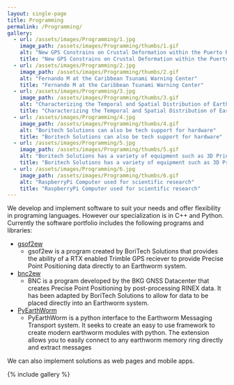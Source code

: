 ```yaml
---
layout: single-page
title: Programming
permalink: /Programming/
gallery:
  - url: /assets/images/Programming/1.jpg
    image_path: /assets/images/Programming/thumbs/1.gif
    alt: "New GPS Constrains on Crustal Deformation within the Puerto Rico-Virgin Islands Microplate by Margarita S."
    title: "New GPS Constrains on Crustal Deformation within the Puerto Rico-Virgin Islands Microplate by Margarita S."
  - url: /assets/images/Programming/2.jpg
    image_path: /assets/images/Programming/thumbs/2.gif
    alt: "Fernando M at the Caribbean Tsunami Warning Center"
    title: "Fernando M at the Caribbean Tsunami Warning Center"
  - url: /assets/images/Programming/3.jpg
    image_path: /assets/images/Programming/thumbs/3.gif
    alt: "Characterizing the Temporal and Spatial Distribution of Earthquake Swarms in the Puerto Rico - Virgin Island Block by Francisco M"
    title: "Characterizing the Temporal and Spatial Distribution of Earthquake Swarms in the Puerto Rico - Virgin Island Block by Francisco M"
  - url: /assets/images/Programming/4.jpg
    image_path: /assets/images/Programming/thumbs/4.gif
    alt: "Boritech Solutions can also be tech support for hardware"
    title: "Boritech Solutions can also be tech support for hardware"
  - url: /assets/images/Programming/5.jpg
    image_path: /assets/images/Programming/thumbs/5.gif
    alt: "Boritech Solutions has a variety of equipment such as 3D Printers"
    title: "Boritech Solutions has a variety of equipment such as 3D Printers"
  - url: /assets/images/Programming/6.jpg
    image_path: /assets/images/Programming/thumbs/6.gif
    alt: "RaspberryPi Computer used for scientific research"
    title: "RaspberryPi Computer used for scientific research"
---
```


We develop and implement software to suit your needs and offer flexibility in programing
languages. However our specialization is in C++ and Python. Currently the software portfolio 
includes the following programs and libraries:

  * [gsof2ew](https://github.com/Boritech-Solutions/GSOF2EW)
    * gsof2ew is a program created by BoriTech Solutions that provides the ability of a 
    RTX enabled Trimble GPS reciever to provide Precise Point Positioning data directly to an Earthworm system.
  * [bnc2ew](https://github.com/Boritech-Solutions/BNC2EW)
    * BNC is a program developed by the BKG GNSS Datacenter that creates 
    Precise Point Positioning by post-processing RINEX data. It has been adapted by BoriTech Solutions 
    to allow for data to be placed directly into an Earthworm system.
  * [PyEarthWorm](https://github.com/Boritech-Solutions/PyEarthWorm)
    * PyEarthWorm is a python interface to the Earthworm Messaging Transport system. 
    It seeks to create an easy to use framework to create modern earthworm modules with python.
    The extension allows you to easily connect to any earthworm memory ring directly and extract messages

We can also implement solutions as web pages and mobile apps. 

{% include gallery %}
